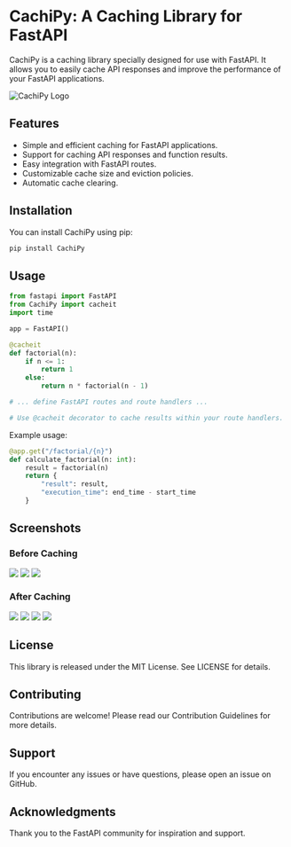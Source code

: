 # CachiPy: A Caching Library for FastAPI

CachiPy is a caching library specially designed for use with FastAPI. It allows you to easily cache API responses and improve the performance of your FastAPI applications.

![CachiPy Logo](https://raw.githubusercontent.com/Ambar-06/CachiPy/main/CachiPy/CachiPy.png)

## Features

- Simple and efficient caching for FastAPI applications.
- Support for caching API responses and function results.
- Easy integration with FastAPI routes.
- Customizable cache size and eviction policies.
- Automatic cache clearing.

## Installation

You can install CachiPy using pip:

```bash
pip install CachiPy
```
## Usage
```python
from fastapi import FastAPI
from CachiPy import cacheit
import time

app = FastAPI()

@cacheit
def factorial(n):
    if n <= 1:
        return 1
    else:
        return n * factorial(n - 1)

# ... define FastAPI routes and route handlers ...

# Use @cacheit decorator to cache results within your route handlers.
```
Example usage:
```python
@app.get("/factorial/{n}")
def calculate_factorial(n: int):
    result = factorial(n)
    return {
        "result": result,
        "execution_time": end_time - start_time
    }
```

## Screenshots
### Before Caching
<img src='https://raw.githubusercontent.com/Ambar-06/CachiPy/main/screenshots/uncached_fibonacci_20.png'>
<img src='https://raw.githubusercontent.com/Ambar-06/CachiPy/main/screenshots/uncached_fibonacci_20_second.png'>
<img src='https://raw.githubusercontent.com/Ambar-06/CachiPy/main/screenshots/uncached_fibonacci_25.png'>

### After Caching
<img src='https://raw.githubusercontent.com/Ambar-06/CachiPy/main/screenshots/cached_factorial_250.png'>
<img src='https://raw.githubusercontent.com/Ambar-06/CachiPy/main/screenshots/cached_factorial_250_second.png'>
<img src='https://raw.githubusercontent.com/Ambar-06/CachiPy/main/screenshots/cached_fibonacci_300.png'>
<img src='https://raw.githubusercontent.com/Ambar-06/CachiPy/main/screenshots/cached_fibonacci_20.png'>

## License
This library is released under the MIT License. See LICENSE for details.

## Contributing
Contributions are welcome! Please read our Contribution Guidelines for more details.

## Support
If you encounter any issues or have questions, please open an issue on GitHub.

## Acknowledgments
Thank you to the FastAPI community for inspiration and support.
